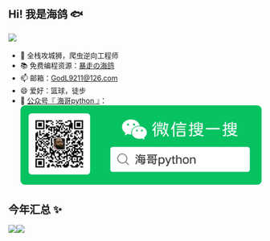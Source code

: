 <!--
## Hi there 👋
-->
<!--
**GodL9211/GodL9211** is a ✨ _special_ ✨ repository because its `README.md` (this file) appears on your GitHub profile.

Here are some ideas to get you started:

- 🔭 I’m currently working on ...
- 🌱 I’m currently learning ...
- 👯 I’m looking to collaborate on ...
- 🤔 I’m looking for help with ...
- 💬 Ask me about ...
- 📫 How to reach me: ...
- 😄 Pronouns: ...
- ⚡ Fun fact: ...
-->


## Hi! 我是海鸽 🐟

![](https://komarev.com/ghpvc/?username=GodL9211&color=brightgreen)

- 🐧 全栈攻城狮，爬虫逆向工程师
- 📚 免费编程资源：<a href="https://godl9211.github.io/" target="_blank">暴走の海鸽</a>
- 📫 邮箱：GodL9211@126.com
- 😄 爱好：篮球，徒步
- 🌱 <a href="https://github.com/GodL9211/GodL9211/blob/main/%E6%B5%B7%E5%93%A5python.png" target="_blank">公众号『 海哥python 』</a>： ![公众号：海哥python](https://github.com/GodL9211/GodL9211/blob/main/%E6%B5%B7%E5%93%A5python.png)

## 今年汇总 ✨

<img align="" height="137px" src="https://github-readme-stats.vercel.app/api?username=GodL9211&hide_title=true&hide_border=true&show_icons=true&include_all_commits=true&line_height=21&bg_color=0,EC6C6C,FFD479,FFFC79,73FA79&theme=graywhite&locale=cn" /><img align="" height="137px" src="https://github-readme-stats.vercel.app/api/top-langs/?username=GodL9211&hide_title=true&hide_border=true&layout=compact&bg_color=0,73FA79,73FDFF,D783FF&theme=graywhite&locale=cn" />
